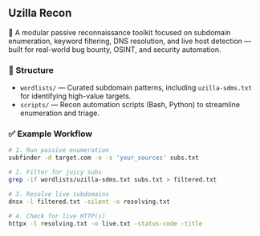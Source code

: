 ## Uzilla Recon

🚀 A modular passive reconnaissance toolkit focused on subdomain enumeration, keyword filtering, DNS resolution, and live host detection — built for real-world bug bounty, OSINT, and security automation.

### 📁 Structure

- `wordlists/` — Curated subdomain patterns, including `uzilla-sdms.txt` for identifying high-value targets.
- `scripts/` — Recon automation scripts (Bash, Python) to streamline enumeration and triage.

### ✅ Example Workflow

```bash
# 1. Run passive enumeration
subfinder -d target.com -o -s 'your_sources' subs.txt

# 2. Filter for juicy subs
grep -if wordlists/uzilla-sdms.txt subs.txt > filtered.txt

# 3. Resolve live subdomains
dnsx -l filtered.txt -silent -o resolving.txt

# 4. Check for live HTTP(s)
httpx -l resolving.txt -o live.txt -status-code -title
